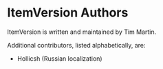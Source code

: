# ItemVersion Authors

ItemVersion is written and maintained by Tim Martin.

Additional contributors, listed alphabetically, are:

- Hollicsh (Russian localization)
